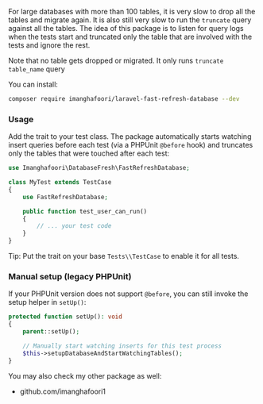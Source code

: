 For large databases with more than 100 tables, it is very slow to drop all the tables and migrate again.
It is also still very slow to run the `truncate` query against all the tables.
The idea of this package is to listen for query logs when the tests start and truncated only the table that are involved with the tests and ignore the rest.

Note that no table gets dropped or migrated. It only runs `truncate table_name` query

You can install:

```bash
composer require imanghafoori/laravel-fast-refresh-database --dev
```


### Usage
Add the trait to your test class. The package automatically starts watching insert queries before each test (via a PHPUnit `@before` hook) and truncates only the tables that were touched after each test:

```php
use Imanghafoori\DatabaseFresh\FastRefreshDatabase;

class MyTest extends TestCase
{
    use FastRefreshDatabase;

    public function test_user_can_run()
    {
        // ... your test code
    }
}

```

Tip: Put the trait on your base `Tests\\TestCase` to enable it for all tests.

### Manual setup (legacy PHPUnit)
If your PHPUnit version does not support `@before`, you can still invoke the setup helper in `setUp()`:

```php
protected function setUp(): void
{
    parent::setUp();

    // Manually start watching inserts for this test process
    $this->setupDatabaseAndStartWatchingTables();
}
```



You may also check my other package as well:

- github.com/imanghafoori1
